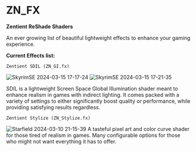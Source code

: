 # ZN_FX
**Zentient ReShade Shaders**

An ever growing list of beautiful lightweight effects to enhance your gaming experience.

**Current Effects list:**
    
    Zentient SDIL (ZN_GI.fx)
![SkyrimSE 2024-03-15 17-17-24](https://github.com/Zenteon/ZN_FX/assets/162768653/6fb2f722-9899-43a5-b310-3afe29b6c0ce)
![SkyrimSE 2024-03-15 17-21-35](https://github.com/Zenteon/ZN_FX/assets/162768653/c3c625b2-e75a-4c88-b578-4df79ebcca41)


SDIL is a lightweight Screen Space Global Illumination shader meant to enhance realism in games with indirect lighting.
It comes packed with a variety of settings to either significantly boost quality or performance, while providing satisfying results regardless.

    Zentient Stylize (ZN_Stylize.fx)
![Starfield 2024-03-10 21-15-39](https://github.com/Zenteon/ZN_FX/assets/162768653/89283d29-43ee-40ca-b8e8-cde51da4b6ba)
A tasteful pixel art and color curve shader for those tired of realism in games.
Many configurable options for those who might not want everything it has to offer.

